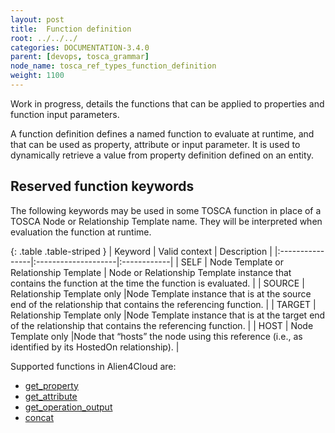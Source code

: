 ```yaml
---
layout: post
title:  Function definition
root: ../../../
categories: DOCUMENTATION-3.4.0
parent: [devops, tosca_grammar]
node_name: tosca_ref_types_function_definition
weight: 1100
---
```

Work in progress, details the functions that can be applied to properties and function input parameters.

A function definition defines a named function to evaluate at runtime, and that can be used as property, attribute or input parameter. It is used to  dynamically retrieve a value from property definition defined on an entity.

## Reserved function keywords
The following keywords may be used in some  TOSCA function in place of a TOSCA Node or Relationship Template name. They will be interpreted when evaluation the function at runtime.

{: .table .table-striped }
| Keyword         | Valid context                | Description |
|:----------------|:--------------------|:------------|
| SELF            | Node Template or Relationship Template                   | Node or Relationship Template instance that contains the function at the time the function is evaluated. |
| SOURCE          | Relationship Template only |Node Template instance that  is at the source end of the relationship that contains the referencing function. |
| TARGET          | Relationship Template only |Node Template instance that  is at the target end of the relationship that contains the referencing function. |
| HOST            | Node Template only |Node that “hosts” the node using this reference (i.e., as identified by its HostedOn relationship). |

Supported functions in Alien4Cloud are:

-  [get_property](#/documentation/3.0.0/devops_guide/tosca_grammar/get_property_definition.html)
-  [get_attribute](#/documentation/3.0.0/devops_guide/tosca_grammar/get_attribute_definition.html)
-  [get_operation_output](#/documentation/3.0.0/devops_guide/tosca_grammar/get_operation_output_definition.html)
-  [concat](#/documentation/3.0.0/devops_guide/tosca_grammar/concat_definition.html)